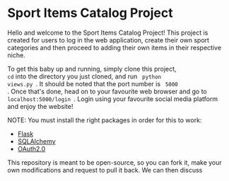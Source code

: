 # Sport Items Catalog Project


Hello and welcome to the Sport Items Catalog Project! This project is created for users to log in the web application, create their own sport categories and then proceed to adding their own items in their respective niche.

To get this baby up and running, simply clone this project, <code> cd</code> into the directory you just cloned, and run <code> python views.py </code>. It should be noted that the port number is <code> 5000 </code>. Once that's done, head on to your favourite web browser and go to <code> localhost:5000/login </code>. Login using your favourite social media platform and enjoy the website!

NOTE: You must install the right packages in order for this to work:
<ul>
  <li><a href="https://pypi.python.org/pypi/Flask">Flask</a></li>
  <li><a href="https://www.sqlalchemy.org/download.html"> SQLAlchemy </a> </li>
  <li><a href="https://github.com/google/oauth2client"> OAuth2.0</a></li>
</ul>


This repository is
meant to be open-source, so you can fork it, make your own modifications and request to pull it back. We can then discuss
